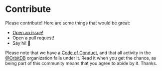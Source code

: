 # Contribute

Please contribute! Here are some things that would be great:

- [Open an issue!](https://github.com/orbitdb/orbit-db-access-controllers/issues/new)
- Open a pull request!
- Say hi! :wave:

Please note that we have a [Code of Conduct](CODE_OF_CONDUCT.md), and that all activity in the [@OrbitDB](https://github.com/orbitdb) organization falls under it. Read it when you get the chance, as being part of this community means that you agree to abide by it. Thanks. 
